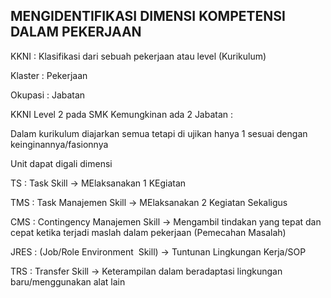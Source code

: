 ## MENGIDENTIFIKASI DIMENSI KOMPETENSI DALAM PEKERJAAN 

KKNI : Klasifikasi dari sebuah pekerjaan atau level (Kurikulum)

Klaster : Pekerjaan

Okupasi : Jabatan

KKNI Level 2 pada SMK Kemungkinan ada 2 Jabatan : 

Dalam kurikulum diajarkan semua tetapi di ujikan hanya 1 sesuai dengan keinginannya/fasionnya 

Unit dapat digali dimensi 

TS : Task Skill → MElaksanakan 1 KEgiatan 

TMS : Task Manajemen Skill → MElaksanakan 2 Kegiatan Sekaligus

CMS : Contingency Manajemen Skill → Mengambil tindakan yang tepat dan cepat ketika terjadi maslah dalam pekerjaan (Pemecahan Masalah)

JRES : (Job/Role Environment  Skill) → Tuntunan Lingkungan Kerja/SOP 

TRS : Transfer Skill → Keterampilan dalam beradaptasi lingkungan baru/menggunakan alat lain